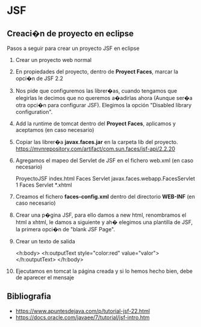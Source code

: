 # JSF

## Creaci�n de proyecto en eclipse

Pasos a seguir para crear un proyecto JSF en eclipse

1. Crear un proyecto web normal
2. En propiedades del proyecto, dentro de **Proyect Faces**, marcar la opci�n de JSF 2.2
3. Nos pide que configuremos las librer�as,  cuando tengamos que elegirlas le decimos que no queremos a�adirlas ahora (Aunque ser�a otra opci�n para configurar JSF). Elegimos la opción "Disabled library configuration".
4. Add la runtime de tomcat dentro del **Proyect Faces**, aplicamos y aceptamos (en caso necesario)
5. Copiar las librer�a **javax.faces.jar** en la carpeta lib del proyecto. <https://mvnrepository.com/artifact/com.sun.faces/jsf-api/2.2.20>
6. Agregamos el mapeo del Servlet de JSF en el fichero web.xml (en caso necesario)

	<display-name>ProyectoJSF</display-name>
	  <welcome-file-list>
	    <welcome-file>index.html</welcome-file>
	  </welcome-file-list>
	  <servlet>
	    <servlet-name>Faces Servlet</servlet-name>
	    <servlet-class>javax.faces.webapp.FacesServlet</servlet-class>
	    <load-on-startup>1</load-on-startup>
	  </servlet>
	  <servlet-mapping>
	    <servlet-name>Faces Servlet</servlet-name>
	    <url-pattern>*.xhtml</url-pattern>
	</servlet-mapping>

7. Creamos el fichero **faces-config.xml** dentro del directorio **WEB-INF** (en caso necesario)

	<?xml version="1.0" encoding="UTF-8"?>
	<faces-config
	    xmlns="http://xmlns.jcp.org/xml/ns/javaee"
	    xmlns:xsi="http://www.w3.org/2001/XMLSchema-instance"
	    xsi:schemaLocation="http://xmlns.jcp.org/xml/ns/javaee http://xmlns.jcp.org/xml/ns/javaee/web-facesconfig_2_2.xsd"
	    version="2.2">
	
	</faces-config>
	
7. Crear una p�gina JSF, para ello damos a new html, renombramos el html a xhtml, le damos a siguiente y ah� elegimos una plantilla de JSF, la primera opci�n de "blank JSF Page".
8. Crear un texto de salida

	<h:body>
		<h:outputText style="color:red" value="valor"></h:outputText>
	</h:body>
	
9. Ejecutamos en tomcat la página creada y si lo hemos hecho bien, debe de aparecer el mensaje

## Bibliografia

- <https://www.apuntesdejava.com/p/tutorial-jsf-22.html>
- <https://docs.oracle.com/javaee/7/tutorial/jsf-intro.htm>
